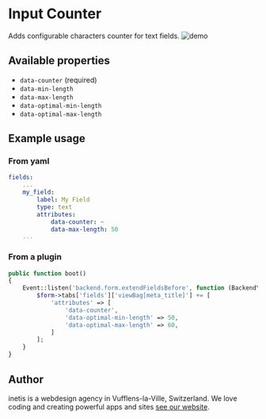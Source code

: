 # Input Counter
Adds configurable characters counter for text fields.
![demo](https://user-images.githubusercontent.com/16371551/37961518-c9f25c90-31b8-11e8-803b-6b8ec1527d83.gif)

## Available properties
+ `data-counter` (required)
+ `data-min-length`
+ `data-max-length`
+ `data-optimal-min-length`
+ `data-optimal-max-length`

## Example usage

### From yaml
```yaml
fields:
    ...
    my_field:
        label: My Field
        type: text
        attributes:
            data-counter: ~
            data-max-length: 50
    ...
```

### From a plugin
```php
public function boot()
{
    Event::listen('backend.form.extendFieldsBefore', function (Backend\Widgets\Form $form) {
        $form->tabs['fields']['viewBag[meta_title]'] += [
            'attributes' => [
                'data-counter',
                'data-optimal-min-length' => 50,
                'data-optimal-max-length' => 60,
            ]
        ];
    }
}
```


## Author
inetis is a webdesign agency in Vufflens-la-Ville, Switzerland. We love coding and creating powerful apps and sites  [see our website](https://inetis.ch).
